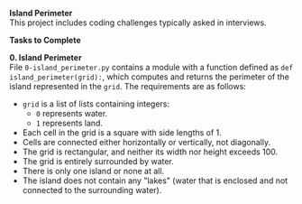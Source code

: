 **Island Perimeter**  
This project includes coding challenges typically asked in interviews.

**Tasks to Complete**

**0. Island Perimeter**  
File `0-island_perimeter.py` contains a module with a function defined as `def island_perimeter(grid):`, which computes and returns the perimeter of the island represented in the `grid`. The requirements are as follows:

- `grid` is a list of lists containing integers:
  - `0` represents water.
  - `1` represents land.
- Each cell in the grid is a square with side lengths of 1.
- Cells are connected either horizontally or vertically, not diagonally.
- The grid is rectangular, and neither its width nor height exceeds 100.
- The grid is entirely surrounded by water.
- There is only one island or none at all.
- The island does not contain any "lakes" (water that is enclosed and not connected to the surrounding water).
